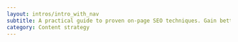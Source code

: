 ```yaml
---
layout: intros/intro_with_nav
subtitle: A practical guide to proven on-page SEO techniques. Gain better search results and connect the right users with the relevant information. 
category: Content strategy
---
```

